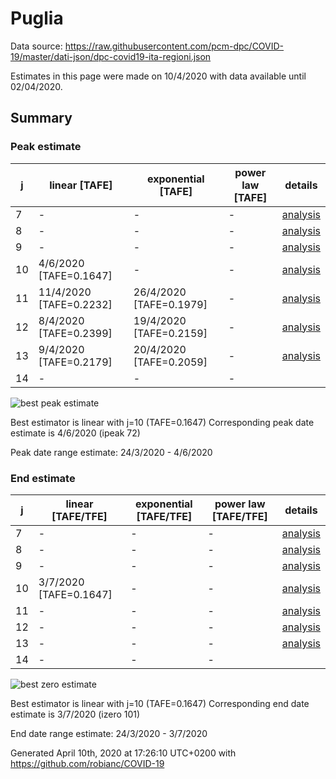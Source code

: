 # Puglia


Data source: https://raw.githubusercontent.com/pcm-dpc/COVID-19/master/dati-json/dpc-covid19-ita-regioni.json

Estimates in this page were made on 10/4/2020 with data available until 02/04/2020.


## Summary 

### Peak estimate 
|j|linear [TAFE]|exponential [TAFE]|power law [TAFE]|details|
|---|----|-----------|---------|-------|
|7|-|-|-|[analysis](COVID-19_puglia_j7_2020-04-02.md)|
|8|-|-|-|[analysis](COVID-19_puglia_j8_2020-04-02.md)|
|9|-|-|-|[analysis](COVID-19_puglia_j9_2020-04-02.md)|
|10|4/6/2020 [TAFE=0.1647]|-|-|[analysis](COVID-19_puglia_j10_2020-04-02.md)|
|11|11/4/2020 [TAFE=0.2232]|26/4/2020 [TAFE=0.1979]|-|[analysis](COVID-19_puglia_j11_2020-04-02.md)|
|12|8/4/2020 [TAFE=0.2399]|19/4/2020 [TAFE=0.2159]|-|[analysis](COVID-19_puglia_j12_2020-04-02.md)|
|13|9/4/2020 [TAFE=0.2179]|20/4/2020 [TAFE=0.2059]|-|[analysis](COVID-19_puglia_j13_2020-04-02.md)|
|14|-|-|-||

![best peak estimate](COVID-19_puglia_j10_2020-04-02.png)

Best estimator is linear with j=10 (TAFE=0.1647)
Corresponding peak date estimate is 4/6/2020 (ipeak 72)


Peak date range estimate: 24/3/2020 - 4/6/2020

### End estimate 
|j|linear [TAFE/TFE]|exponential [TAFE/TFE]|power law [TAFE/TFE]|details|
|---|----|-----------|---------|-------|
|7|-|-|-|[analysis](COVID-19_puglia_j7_2020-04-02.md)|
|8|-|-|-|[analysis](COVID-19_puglia_j8_2020-04-02.md)|
|9|-|-|-|[analysis](COVID-19_puglia_j9_2020-04-02.md)|
|10|3/7/2020 [TAFE=0.1647]|-|-|[analysis](COVID-19_puglia_j10_2020-04-02.md)|
|11|-|-|-|[analysis](COVID-19_puglia_j11_2020-04-02.md)|
|12|-|-|-|[analysis](COVID-19_puglia_j12_2020-04-02.md)|
|13|-|-|-|[analysis](COVID-19_puglia_j13_2020-04-02.md)|
|14|-|-|-||

![best zero estimate](COVID-19_puglia_j10_2020-04-02.png)

Best estimator is linear with j=10 (TAFE=0.1647)
Corresponding end date estimate is 3/7/2020 (izero 101)


End date range estimate: 24/3/2020 - 3/7/2020

Generated April 10th, 2020 at 17:26:10 UTC+0200 with https://github.com/robianc/COVID-19
